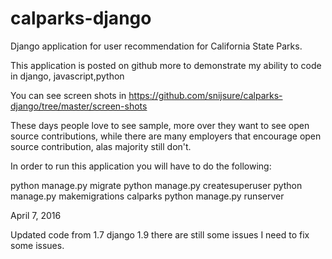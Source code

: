 calparks-django
===============
Django application for user recommendation for California State Parks. 

This application is posted on github more to demonstrate my ability to code in django, javascript,python

You can see screen shots in https://github.com/snijsure/calparks-django/tree/master/screen-shots

These days people love to see sample, more over they want to see open source contributions, while
there are many employers that encourage open source contribution, alas majority still don't.


In order to run this application you will have to do the following:

python manage.py migrate
python manage.py createsuperuser
python manage.py makemigrations calparks
python manage.py runserver

April 7, 2016

 Updated code from 1.7 django 1.9 there are still some issues I need to fix some issues. 
